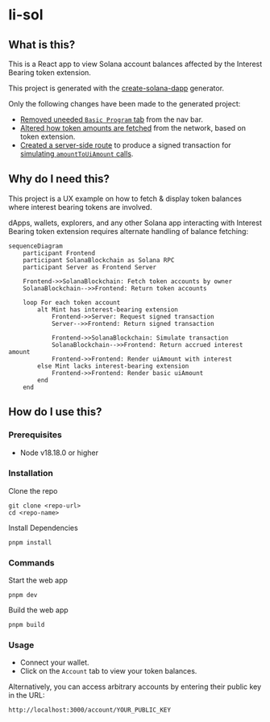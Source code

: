 # li-sol

## What is this?

This is a React app to view Solana account balances affected by the Interest Bearing token extension.

This project is generated with the [create-solana-dapp](https://github.com/solana-developers/create-solana-dapp) generator.

Only the following changes have been made to the generated project:

- [Removed uneeded `Basic Program` tab](https://github.com/kilogold/li-sol/commit/d4828b561fc07fac309805cbc906ce3a22dac10a) from the nav bar.
- [Altered how token amounts are fetched](https://github.com/kilogold/li-sol/commit/b2f8d2fc00ef16e8c3457be357198bda069673c6) from the network, based on token extension.
- [Created a server-side route](https://github.com/kilogold/li-sol/commit/f633922af9d5014c30b05d5979072f9107f6bd1b) to produce a signed transaction for [simulating `amountToUiAmount` calls](https://solana.com/developers/courses/token-extensions/interest-bearing-token#fetching-accumulated-interest).

## Why do I need this?
This project is a UX example on how to fetch & display token balances where interest bearing tokens are involved.

dApps, wallets, explorers, and any other Solana app interacting with Interest Bearing token extension requires alternate handling of balance fetching:

```mermaid
sequenceDiagram
    participant Frontend
    participant SolanaBlockchain as Solana RPC
    participant Server as Frontend Server

    Frontend->>SolanaBlockchain: Fetch token accounts by owner
    SolanaBlockchain-->>Frontend: Return token accounts

    loop For each token account
        alt Mint has interest-bearing extension
            Frontend->>Server: Request signed transaction
            Server-->>Frontend: Return signed transaction

            Frontend->>SolanaBlockchain: Simulate transaction
            SolanaBlockchain-->>Frontend: Return accrued interest amount
            Frontend->>Frontend: Render uiAmount with interest
        else Mint lacks interest-bearing extension
            Frontend->>Frontend: Render basic uiAmount
        end
    end
```

## How do I use this?

### Prerequisites

- Node v18.18.0 or higher

### Installation

Clone the repo

```shell
git clone <repo-url>
cd <repo-name>
```

Install Dependencies

```shell
pnpm install
```

### Commands

Start the web app

```shell
pnpm dev
```

Build the web app

```shell
pnpm build
```

### Usage

* Connect your wallet.
* Click on the `Account` tab to view your token balances.

Alternatively, you can access arbitrary accounts by entering their public key in the URL:
```
http://localhost:3000/account/YOUR_PUBLIC_KEY
```
